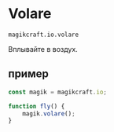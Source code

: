 
# Volare

`magikcraft.io.volare`

Вплывайте в воздух.

## пример

```javascript
const magik = magikcraft.io;

function fly() {
    magik.volare();
}
```